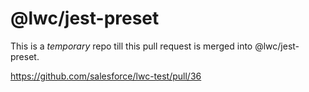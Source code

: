# @lwc/jest-preset

This is a _temporary_ repo till this pull request is merged into @lwc/jest-preset.

https://github.com/salesforce/lwc-test/pull/36
